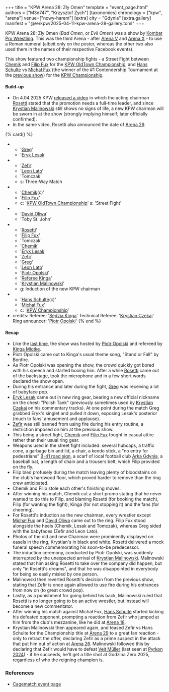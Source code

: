 +++
title = "KPW Arena 28: Zły Omen"
template = "event_page.html"
authors = ["M3n747", "Krzysztof Zych"]
[taxonomies]
chronology = ["kpw", "arena"]
venue=["nowy-harem"]
[extra]
city = "Gdynia"
[extra.gallery]
manifest = "@/e/kpw/2025-04-11-kpw-arena-28-gallery.toml"
+++

KPW Arena 28: Zły Omen (_Bad Omen_, or _Evil Omen_) was a show by [Kombat Pro Wrestling](@/o/kpw.md). This was the third Arena - after [Arena&nbsp;V](@/e/kpw/2017-01-14-kpw-arena-v.md) and [Arena X](@/e/kpw/2018-05-26-kpw-arena-x.md) - to use a Roman numeral (albeit only on the poster, whereas the other two also used them in the names of their respective Facebook events).

This show featured two championship fights - a Street Fight between [Chemik](@/w/chemik.md) and [Filip Fux](@/w/filip-fux.md) for the [KPW OldTown Championship](@/c/kpw-old-town-championship.md), and [Hans Schulte](@/w/hans-schulte.md) vs [Michał Fux](@/w/michal-fux.md) (the winner of the #1 Contendership Tournament at the [previous show](@/e/kpw/2025-01-24-kpw-arena-27.md)) for the [KPW Championship](@/c/kpw-championship.md).

#### Build-up

* On 4.04.2025 KPW [released a video][rosetti-zapowiada] in which the acting chairman [Rosetti](@/w/rosetti.md) stated that the promotion needs a full-time leader, and since [Krystian Malinowski](@/w/krystian-malinowski.md) still shows no signs of life, a new KPW chairman will be sworn in at the show (strongly implying himself; later officially confirmed).
* In the same video, Rosetti also announced the date of [Arena 29](@/e/kpw/2025-06-20-kpw-arena-29.md).

{% card() %}
- - '[Greg](@/w/greg.md)'
  - '[Eryk Lesak](@/w/eryk-lesak.md)'
- - '[Zefir](@/w/zefir.md)'
  - '[Leon Lato](@/w/leon-lato.md)'
  - 'Tomczak'
  - s: Three-Way Match
- - '[Chemik](@/w/chemik.md)(c)'
  - '[Filip Fux](@/w/filip-fux.md)'
  - c: '[KPW OldTown Championship](@/c/kpw-old-town-championship.md)'
    s: 'Street Fight'
- - '[David Oliwa](@/w/david-oliwa.md)'
  - 'Toby St. John'
- - '[Rosetti](@/w/rosetti.md)'
  - '[Filip Fux](@/w/filip-fux.md)'
  - 'Tomczak'
  - '[Chemik](@/w/chemik.md)'
  - '[Eryk Lesak](@/w/eryk-lesak.md)'
  - '[Zefir](@/w/zefir.md)'
  - '[Greg](@/w/greg.md)'
  - '[Leon Lato](@/w/leon-lato.md)'
  - '[Piotr Opolski](@/w/piotr-opolski.md)'
  - '[Referee Kinga](@/w/kinga-miotke.md)'
  - '[Krystian Malinowski](@/w/krystian-malinowski.md)'
  - g: Induction of the new KPW chairman
- - '[Hans Schulte](@/w/hans-schulte.md)(c)'
  - '[Michał Fux](@/w/michal-fux.md)'
  - c: '[KPW Championship](@/c/kpw-championship.md)'
- credits:
    Referee: '[Sędzia Kinga](@/w/kinga-miotke.md)'
    Technical Referee: '[Krystian Czekaj](@/w/krystian-czekaj.md)'
    Ring announcer: '[Piotr Opolski](@/w/piotr-opolski.md)'
{% end %}

#### Recap
* Like the [last time](@/e/kpw/2025-01-24-kpw-arena-27.md), the show was hosted by [Piotr Opolski](@/w/piotr-opolski.md) and refereed by [Kinga Miotke](@/w/kinga-miotke.md).
* Piotr Opolski came out to Kinga's usual theme song, "Stand or Fall" by Bonfire.
* As Piotr Opolski was opening the show, the crowd quickly got bored with his speech and started booing him. After a while [Rosetti](@/w/rosetti.md) came out of the backstage, took the microphone and in a few short words declared the show open.
* During his entrance and later during the fight, [Greg](@/w/greg.md) was receiving a lot of babyface pop.
* [Eryk Lesak](@/w/eryk-lesak.md) came out in new ring gear, bearing a new official nickname on the chest: "Polish Tank" (previously sometimes used by [Krystian Czekaj](@/w/krystian-czekaj.md) on his commentary tracks). At one point during the match Greg grabbed Eryk's singlet and pulled it down, exposing Lesak's posterior (much to fans' amusement and applause).
* [Zefir](@/w/zefir.md) was still banned from using fire during his entry routine, a restriction imposed on him at the previous show.
* This being a street fight, [Chemik](@/w/chemik.md) and [Filip Fux](@/w/filip-fux.md) fought in casual attire rather than their usual ring gear.
* Weapons used in the street fight included: several hubcaps, a traffic cone, a garbage bin and lid, a chair, a kendo stick, a "no entry for pedestrians" [B-41 road sign][znaki-drogowe], a scarf of local football club [Arka Gdynia][arka-gdynia-dobrodziejka-wieprzowina], a baseball bat, a length of chain and a trousers belt, which Filip provided on the fly.
* Filip bled profusely during the match leaving plenty of bloodstains on the club's hardwood floor, which proved harder to remove than the ring crew anticipated.
* Chemik and Filip stole each other's finishing moves.
* After winning his match, Chemik cut a short promo stating that he never wanted to do this to Filip, and blaming Rosetti (for booking the match), Filip (for wanting the fight), Kinga (for not stopping it) and the fans (for cheering).
* For Rosetti's induction as the new chairman, every wrestler except [Michał Fux](@/w/michal-fux.md) and [David Oliwa](@/w/david-oliwa.md) came out to the ring. Filip Fux stood alongside the heels (Chemik, Lesak and Tomczak), whereas Greg sided with the babyfaces (Zefir and Leon Lato).
* Photos of the old and new Chairman were prominently displayed on easels in the ring, Krystian's in black and white. Rosetti delivered a mock funeral speech commemorating his soon-to-be predecessor.
* The induction ceremony, conducted by Piotr Opolski, was suddenly interrupted by the unexpected arrival of [Krystian Malinowski](@/w/krystian-malinowski.md). Malinowski stated that him asking Rosetti to take over the company did happen, but only "in Rosetti's dreams", and that he was disappointed in everybody for being so easily misled by one person.
* Malinowski then reverted Rosetti's decision from the previous show, stating that Zefir is once again allowed to use fire during his entrances from now on (to great crowd pop).
* Lastly, as a punishment for going behind his back, Malinowski ruled that Rosetti is no longer going to be an active wrestler, but instead will become a new commentator.
* After winning his match against Michał Fux, [Hans Schulte](@/w/hans-schulte.md) started kicking his defeated opponent, prompting a reaction from Zefir who jumped at him from the club's mezzanine, like he did at [Arena 18](@/e/kpw/2022-03-18-kpw-arena-18.md).
* Krystian Malinowski then appeared again, and teased Zefir vs Hans Schulte for the Championship title at [Arena 29](@/e/kpw/2025-06-20-kpw-arena-29.md) to a great fan reaction - only to retract the offer, declaring Zefir as a prime suspect in the attack that put him out of action at [Arena 26](@/e/kpw/2024-11-15-kpw-arena-26.md). Malinowski followed this by declaring that Zefir would have to defeat [Veit Müller](@/w/veit-mueller.md) (last seen at [Pyrkon 2024](@/e/kpw/2024-06-15-kpw-pyrkon-2024.md)) - if he succeeds, he'll get a title shot at Godzina Zero 2025, regardless of who the reigning champion is.

### References

* [Cagematch event page](https://www.cagematch.net/?id=1&nr=419900)

[rosetti-zapowiada]: https://www.youtube.com/watch?v=sIOJf0CuMXk
[znaki-drogowe]: https://en.wikipedia.org/wiki/Road_signs_in_Poland#Prohibitory_signs
[arka-gdynia-dobrodziejka-wieprzowina]: https://en.wikipedia.org/wiki/Arka_Gdynia
